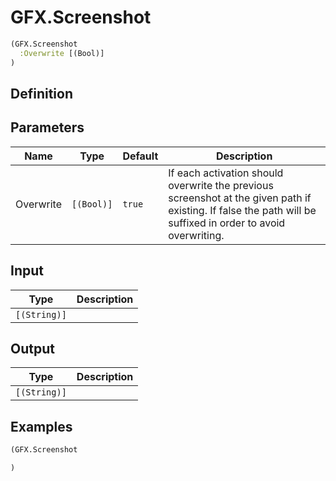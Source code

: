 # GFX.Screenshot

```clojure
(GFX.Screenshot
  :Overwrite [(Bool)]
)
```

## Definition


## Parameters
| Name | Type | Default | Description |
|------|------|---------|-------------|
| Overwrite | `[(Bool)]` | `true` | If each activation should overwrite the previous screenshot at the given path if existing. If false the path will be suffixed in order to avoid overwriting. |


## Input
| Type | Description |
|------|-------------|
| `[(String)]` |  |


## Output
| Type | Description |
|------|-------------|
| `[(String)]` |  |


## Examples

```clojure
(GFX.Screenshot

)
```
